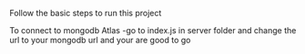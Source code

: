 Follow the basic steps to run this project 

To connect to mongodb Atlas 
 -go to index.js in server folder and change the url to your mongodb url and your are good to go 
